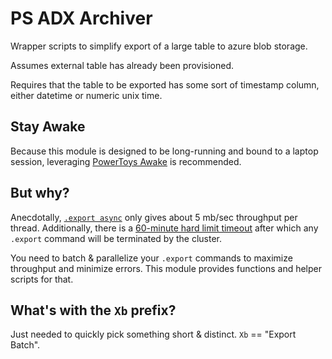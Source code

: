 # PS ADX Archiver

Wrapper scripts to simplify export of a large table to azure blob storage.

Assumes external table has already been provisioned.

Requires that the table to be exported has some sort of timestamp column, either datetime or numeric unix time. 

## Stay Awake

Because this module is designed to be long-running and bound to a laptop session, leveraging [PowerToys Awake](https://learn.microsoft.com/en-us/windows/powertoys/awake) is recommended.

## But why?

Anecdotally, [`.export async`](https://learn.microsoft.com/en-us/azure/data-explorer/kusto/management/data-export/export-data-to-storage) only gives about 5 mb/sec throughput per thread. Additionally, there is a [60-minute hard limit timeout](https://learn.microsoft.com/en-us/azure/data-explorer/kusto/concepts/querylimits#limit-execution-timeout) after which any `.export` command will be terminated by the cluster.

You need to batch & parallelize your `.export` commands to maximize throughput and minimize errors. This module provides functions and helper scripts for that.

## What's with the `Xb` prefix?

Just needed to quickly pick something short & distinct. `Xb` == "Export Batch".
